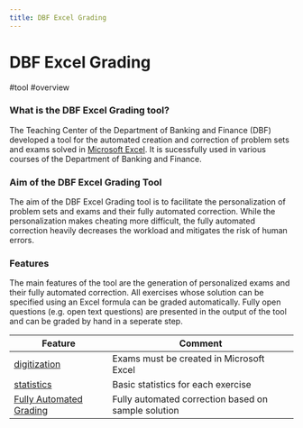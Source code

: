 ```yaml
---
title: DBF Excel Grading
---
```


# DBF Excel Grading

#tool #overview

### What is the DBF Excel Grading tool?

The Teaching Center of the Department of Banking and Finance (DBF) developed a tool for the automated creation and correction of problem sets and exams solved in [Microsoft Excel](research/exams/design/Question-Types/Excel). It is sucessfully used in various courses of the Department of Banking and Finance.

### Aim of the DBF Excel Grading Tool

The aim of the DBF Excel Grading tool is to facilitate the personalization of problem sets and exams and their fully automated correction. While the personalization makes cheating more difficult, the fully automated correction heavily decreases the workload and mitigates the risk of human errors.

### Features

The main features of the tool are the generation of personalized exams and their fully automated correction. All exercises whose solution can be specified using an Excel formula can be graded automatically. Fully open questions (e.g. open text questions) are presented in the output of the tool and can be graded by hand in a seperate step.

| Feature                                                                             | Comment                                             |
| ----------------------------------------------------------------------------------- | --------------------------------------------------- |
| [digitization](research/features/definitions/digitization.md)                       | Exams must be created in Microsoft Excel            |
| [statistics](research/features/definitions/statistics.md)                           | Basic statistics for each exercise                  |
| [Fully Automated Grading](research/features/definitions/fully-automated-grading.md) | Fully automated correction based on sample solution |
